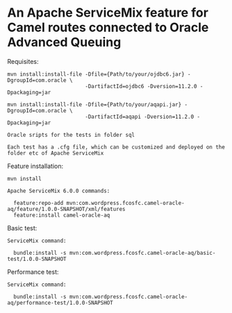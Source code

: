 # An Apache ServiceMix feature for Camel routes connected to Oracle Advanced Queuing

Requisites:

    mvn install:install-file -Dfile={Path/to/your/ojdbc6.jar} -DgroupId=com.oracle \
                             -DartifactId=ojdbc6 -Dversion=11.2.0 -Dpackaging=jar 
                           
    mvn install:install-file -Dfile={Path/to/your/aqapi.jar} -DgroupId=com.oracle \
                             -DartifactId=aqapi -Dversion=11.2.0 -Dpackaging=jar

    Oracle sripts for the tests in folder sql

    Each test has a .cfg file, which can be customized and deployed on the folder etc of Apache ServiceMix
      
Feature installation:                    

    mvn install
  
    Apache ServiceMix 6.0.0 commands:
  
      feature:repo-add mvn:com.wordpress.fcosfc.camel-oracle-aq/feature/1.0.0-SNAPSHOT/xml/features
      feature:install camel-oracle-aq
    
Basic test:
    
    ServiceMix command:
    
      bundle:install -s mvn:com.wordpress.fcosfc.camel-oracle-aq/basic-test/1.0.0-SNAPSHOT

Performance test:
    
    ServiceMix command:
    
      bundle:install -s mvn:com.wordpress.fcosfc.camel-oracle-aq/performance-test/1.0.0-SNAPSHOT
